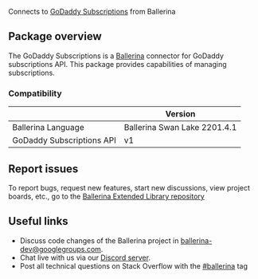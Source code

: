 Connects to [GoDaddy Subscriptions](https://developer.godaddy.com/doc/endpoint/subscriptions) from Ballerina
## Package overview
The GoDaddy Subscriptions is a [Ballerina](https://ballerina.io/) connector for GoDaddy subscriptions API. This package provides capabilities of managing subscriptions.
### Compatibility
|                              | Version                   |
|------------------------------|---------------------------|
| Ballerina Language           | Ballerina Swan Lake 2201.4.1|
| GoDaddy Subscriptions API    | v1                        |

## Report issues
To report bugs, request new features, start new discussions, view project boards, etc., go to the [Ballerina Extended Library repository](https://github.com/ballerina-platform/ballerina-extended-library)

## Useful links
- Discuss code changes of the Ballerina project in [ballerina-dev@googlegroups.com](mailto:ballerina-dev@googlegroups.com).
- Chat live with us via our [Discord server](https://discord.gg/ballerinalang).
- Post all technical questions on Stack Overflow with the [#ballerina](https://stackoverflow.com/questions/tagged/ballerina) tag

